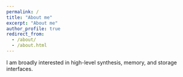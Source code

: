 ```yaml
---
permalink: /
title: "About me"
excerpt: "About me"
author_profile: true
redirect_from: 
  - /about/
  - /about.html
---
```


I am broadly interested in high-level synthesis, memory, and storage interfaces.

